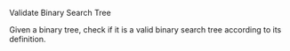 Validate Binary Search Tree

Given a binary tree, check if it is a valid binary search tree according to its definition.